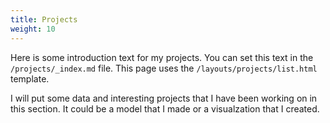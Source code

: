 ```yaml
---
title: Projects
weight: 10
---
```


Here is some introduction text for my projects. You can set this text in the `/projects/_index.md` file. This page uses the `/layouts/projects/list.html` template.


I will put some data and interesting projects that I have been working on in this section. It could be a model that I made or a visualzation that I created.